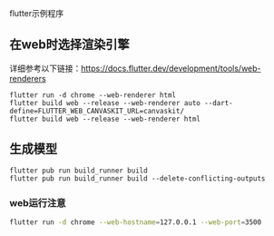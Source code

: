 flutter示例程序

## 在web时选择渲染引擎

详细参考以下链接：https://docs.flutter.dev/development/tools/web-renderers

```shell
flutter run -d chrome --web-renderer html
flutter build web --release --web-renderer auto --dart-define=FLUTTER_WEB_CANVASKIT_URL=canvaskit/  
flutter build web --release --web-renderer html
```

## 生成模型

```shell
flutter pub run build_runner build
flutter pub run build_runner build --delete-conflicting-outputs
```

### web运行注意


```bash
flutter run -d chrome --web-hostname=127.0.0.1 --web-port=3500
```